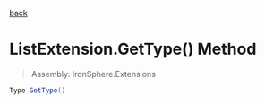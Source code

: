 ﻿

[back](/IronSphere.Extensions/types/ListExtension)

# ListExtension.GetType() Method

> Assembly: IronSphere.Extensions

```csharp
Type GetType()
```



 